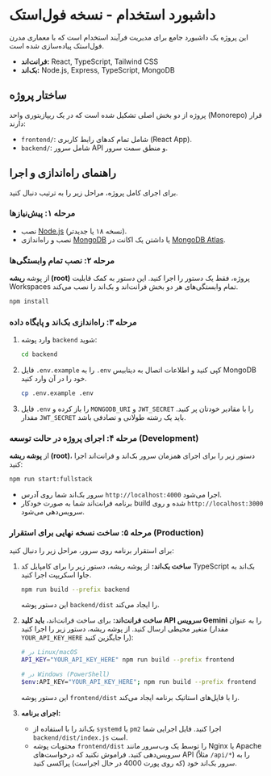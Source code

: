 # داشبورد استخدام - نسخه فول‌استک

این پروژه یک داشبورد جامع برای مدیریت فرآیند استخدام است که با معماری مدرن فول‌استک پیاده‌سازی شده است.

- **فرانت‌اند:** React, TypeScript, Tailwind CSS
- **بک‌اند:** Node.js, Express, TypeScript, MongoDB

## ساختار پروژه

پروژه از دو بخش اصلی تشکیل شده است که در یک ریپازیتوری واحد (Monorepo) قرار دارند:

- `frontend/`: شامل تمام کدهای رابط کاربری (React App).
- `backend/`: شامل سرور API و منطق سمت سرور.

## راهنمای راه‌اندازی و اجرا

برای اجرای کامل پروژه، مراحل زیر را به ترتیب دنبال کنید.

### مرحله ۱: پیش‌نیازها

- نصب [Node.js](https://nodejs.org/) (نسخه ۱۸ یا جدیدتر).
- نصب و راه‌اندازی [MongoDB](https://www.mongodb.com/try/download/community) یا داشتن یک اکانت در [MongoDB Atlas](https://www.mongodb.com/cloud/atlas).

### مرحله ۲: نصب تمام وابستگی‌ها

از پوشه **ریشه (root)** پروژه، فقط یک دستور را اجرا کنید. این دستور به کمک قابلیت Workspaces تمام وابستگی‌های هر دو بخش فرانت‌اند و بک‌اند را نصب می‌کند.

```bash
npm install
```

### مرحله ۳: راه‌اندازی بک‌اند و پایگاه داده

1.  وارد پوشه `backend` شوید:
    ```bash
    cd backend
    ```
2.  فایل `.env.example` را به `.env` کپی کنید و اطلاعات اتصال به دیتابیس MongoDB خود را در آن وارد کنید.
    ```bash
    cp .env.example .env
    ```
3.  فایل `.env` را باز کرده و `MONGODB_URI` و `JWT_SECRET` را با مقادیر خودتان پر کنید. مقدار `JWT_SECRET` باید یک رشته طولانی و تصادفی باشد.

### مرحله ۴: اجرای پروژه در حالت توسعه (Development)

از **پوشه ریشه (root)**، دستور زیر را برای اجرای همزمان سرور بک‌اند و فرانت‌اند اجرا کنید:

```bash
npm run start:fullstack
```

-   سرور بک‌اند شما روی آدرس `http://localhost:4000` اجرا می‌شود.
-   برنامه فرانت‌اند شما به صورت خودکار build شده و روی `http://localhost:3000` سرویس‌دهی می‌شود.

### مرحله ۵: ساخت نسخه نهایی برای استقرار (Production)

برای استقرار برنامه روی سرور، مراحل زیر را دنبال کنید:

1.  **ساخت بک‌اند:** از پوشه ریشه، دستور زیر را برای کامپایل کد TypeScript بک‌اند به جاوا اسکریپت اجرا کنید.
    ```bash
    npm run build --prefix backend
    ```
    این دستور پوشه `backend/dist` را ایجاد می‌کند.

2.  **ساخت فرانت‌اند:** برای ساخت فرانت‌اند، **باید کلید API سرویس Gemini** را به عنوان متغیر محیطی ارسال کنید. از پوشه ریشه، دستور زیر را اجرا کنید (مقدار `YOUR_API_KEY_HERE` را جایگزین کنید):
    ```bash
    # در Linux/macOS
    API_KEY="YOUR_API_KEY_HERE" npm run build --prefix frontend

    # در Windows (PowerShell)
    $env:API_KEY="YOUR_API_KEY_HERE"; npm run build --prefix frontend
    ```
    این دستور پوشه `frontend/dist` را با فایل‌های استاتیک برنامه ایجاد می‌کند.

3.  **اجرای برنامه:**
    -   بک‌اند را با استفاده از `systemd` یا `pm2` اجرا کنید. فایل اجرایی شما `backend/dist/index.js` است.
    -   محتویات پوشه `frontend/dist` را توسط یک وب‌سرور مانند Nginx یا Apache سرویس‌دهی کنید. فراموش نکنید که درخواست‌های API (مثلاً `/api/*`) را به سرور بک‌اند خود (که روی پورت 4000 در حال اجراست) پراکسی کنید.
